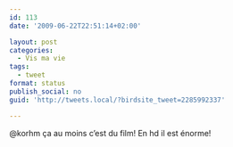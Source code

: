 ```yaml
---
id: 113
date: '2009-06-22T22:51:14+02:00'

layout: post
categories:
  - Vis ma vie
tags:
  - tweet
format: status
publish_social: no
guid: 'http://tweets.local/?birdsite_tweet=2285992337'

---
```


@korhm ça au moins c’est du film! En hd il est énorme!